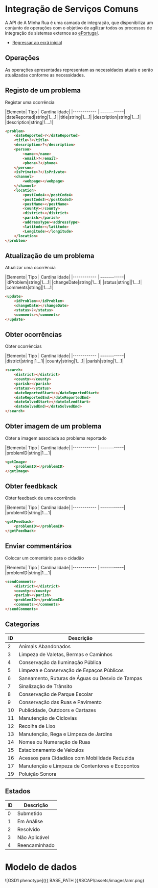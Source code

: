 # Integração de Serviços Comuns
A API de A Minha Rua é uma camada de integração, que disponibiliza um conjunto de operações com o objetivo de
 agilizar todos os processos de integração de sistemas externos ao  [ePortugal](https://eportugal.gov.pt/servicos/comunicar-ocorrencias-no-espaco-publico-a-minha-rua).

- [Regressar ao ecrã inicial](../)

## Operações
As operações apresentadas representam as necessidades atuais e serão atualizadas conforme as necessidades.

## Registo de um problema
Registar uma ocorrência

|Elemento| Tipo | Cardinalidade|
|------------ | ------------|
|dateReported|string|1....1|
|title|string|1....1|
|description|string|1....1|
|description|string|1....1|

```markdown
<problem>
	<dateReported>?</dateReported>
	<title>?</title>
	<description>?</description>
	<person>
		<name></name>
		<email>?</email>
		<phone>?</phone>
	</person>
	<isPrivate>?</isPrivate>
	<channel>
		<webpage></webpage>
	</channel>
	<location>
		<postCode4></postCode4>
		<postCode3></postCode3>
		<postName></postName>
		<county></county>
		<district></district>
		<parish></parish>
		<addressType><addressType>
		<latitude></latitude>
		<Longitude></longitude>
	</location>
</problem>  
```
## Atualização de um problema
Atualizar uma ocorrência

|Elemento| Tipo | Cardinalidade|
|------------ | ------------|
|idProblem|string|1....1|
|changeDate|string|1....1|
|status|string||1....1|
|comments|string||1....1|

```markdown
<update>
	<idProblem></idProblem>
	<changeDate></changeDate>
	<status>?</status>
	<comments></comments>
</update>  

```
## Obter ocorrências
Obter ocorrências

|Elemento| Tipo | Cardinalidade|
|------------ | ------------|
|district|string|1....1|
|county|string|1....1|
|parish|string|1....1|

```markdown
<search>
	<district></district>
	<county></county>
	<parish></parish>
	<status></status>
	<dateReportedStart></dateReportedStart>
	<dateReportedEnd></dateReportedEnd>
	<dateSolvedStart></dateSolvedStart>
	<dateSolvedEnd></dateSolvedEnd>
</search>  
```

## Obter imagem de um problema
Obter a imagem associada ao problema reportado

|Elemento| Tipo | Cardinalidade|
|------------ | ------------|
|problemID|string|1....1|

```markdown
<getImage>
	<problemID></problemID>
</getImage> 
```
## Obter feedbkack
Obter feedback de uma ocorrência

|Elemento| Tipo | Cardinalidade|
|------------ | ------------|
|problemID|string|1....1|

```markdown
<getFeedback>
	<problemID></problemID>
</getFeedback> 
```

## Enviar commentários
Colocar um comentário para o cidadão

|Elemento| Tipo | Cardinalidade|
|------------ | ------------|
|problemID|string|1....1|

```markdown
<sendComments>
	<district></district>
	<county></county>
	<parish></parish>
	<problemID></problemID>
	<comments></comments>
</sendComments> 
```
## Categorias

| ID | Descrição|
|------------ | ------------|
|2|	Animais Abandonados|
|3|	Limpeza de Valetas, Bermas e Caminhos|
|4|	Conservação da Iluminação Pública|
|5|	Limpeza e Conservação de Espaços Públicos|
|6|	Saneamento, Ruturas de Águas ou Desvio de Tampas|
|7|	Sinalização de Trânsito|
|8|	Conservação de Parque Escolar|
|9|	Conservação das Ruas e Pavimento|
|10|Publicidade, Outdoors e Cartazes|
|11|Manutenção de Ciclovias|
|12|Recolha de Lixo|
|13|Manutenção, Rega e Limpeza de Jardins|
|14|Nomes ou Numeração de Ruas|
|15|Estacionamento de Veículos|
|16|Acessos para Cidadãos com Mobilidade Reduzida|
|17|Manutenção e Limpeza de Contentores e Ecopontos|
|19|Poluição Sonora|

## Estados

| ID | Descrição|
|------------ | ------------|
|0|Submetido|
|1|Em Análise|
|2|Resolvido|
|3|Não Aplicável|
|4|Reencaminhado|

# Modelo de dados
![GSD1 phenotype]({{ BASE_PATH }}/ISCAPI/assets/images/amr.png)
